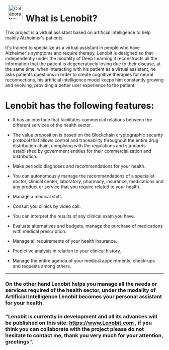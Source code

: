 <p><img alt="Colaboratory logo" height="45px" src="https://raw.githubusercontent.com/FMFigueroa/Portfolio/main/assets/icons/logo.ico" align="left" hspace="10px" vspace="0px"></p>

<h1>What is Lenobit?</h1>

This project is a virtual assistant based on artificial intelligence to help mainly Alzheimer's patients.

It's trained to specialize as a virtual assistant in people who have Alzheimer's symptoms and require therapy, Lenobit is designed so that independently under the modality of Deep Learning it reconstructs all the information that the patient is degeneratively losing due to their disease, at the same time. when interacting with his patient as a virtual assistant, he asks patients questions in order to create cognitive therapies for neural reconnections, his artificial intelligence model keeps him constantly growing and evolving, providing a better user experience to the patient.


<h1> Lenobit has the following features:</h1>

- It has an interface that facilitates commercial relations between the different services of the health sector.

- The value proposition is based on the Blockchain cryptographic security protocol that allows control and traceability throughout the entire drug distribution chain, complying with the regulations and standards established by government entities for their commercialization and distribution.

- Make periodic diagnoses and recommendations for your health.

- You can autonomously manage the recommendations of a specialist doctor, clinical center, laboratory, pharmacy, insurance, medications and any product or service that you require related to your health.

- Manage a medical shift.

- Consult you clinics by video call.

- You can interpret the results of any clinical exam you have.

- Evaluate alternatives and budgets, manage the purchase of medications with medical prescription.

- Manage all requirements of your health insurance.

- Predictive analysis in relation to your clinical history.

- Manage the entire agenda of your medical appointments, check-ups and requests among others.

<hr>

<h3>On the other hand Lenobit helps you manage all the needs or services required of the health sector, under the modality of Artificial Intelligence Lenobit becomes your personal assistant for your health.</h3>

<h3> "Lenobit is currently in development and all its advances will be published on this site: <a href="https://fmfigueroa.github.io/Portfolio/">https://www.Lenobit.com</a> , if you think you can collaborate with the project please do not hesitate to contact me, thank you very much for your attention, greetings".</h3>
